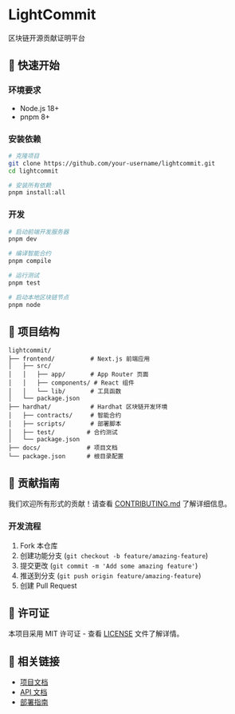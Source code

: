 # LightCommit

区块链开源贡献证明平台

## 🚀 快速开始

### 环境要求
- Node.js 18+
- pnpm 8+

### 安装依赖

```bash
# 克隆项目
git clone https://github.com/your-username/lightcommit.git
cd lightcommit

# 安装所有依赖
pnpm install:all
```

### 开发

```bash
# 启动前端开发服务器
pnpm dev

# 编译智能合约
pnpm compile

# 运行测试
pnpm test

# 启动本地区块链节点
pnpm node
```

## 📁 项目结构

```
lightcommit/
├── frontend/          # Next.js 前端应用
│   ├── src/
│   │   ├── app/       # App Router 页面
│   │   ├── components/ # React 组件
│   │   └── lib/       # 工具函数
│   └── package.json
├── hardhat/           # Hardhat 区块链开发环境
│   ├── contracts/     # 智能合约
│   ├── scripts/       # 部署脚本
│   ├── test/         # 合约测试
│   └── package.json
├── docs/             # 项目文档
└── package.json      # 根目录配置
```

## 🤝 贡献指南

我们欢迎所有形式的贡献！请查看 [CONTRIBUTING.md](./CONTRIBUTING.md) 了解详细信息。

### 开发流程
1. Fork 本仓库
2. 创建功能分支 (`git checkout -b feature/amazing-feature`)
3. 提交更改 (`git commit -m 'Add some amazing feature'`)
4. 推送到分支 (`git push origin feature/amazing-feature`)
5. 创建 Pull Request

## 📄 许可证

本项目采用 MIT 许可证 - 查看 [LICENSE](LICENSE) 文件了解详情。

## 🔗 相关链接

- [项目文档](./docs/)
- [API 文档](./docs/api.md)
- [部署指南](./docs/deployment.md)
